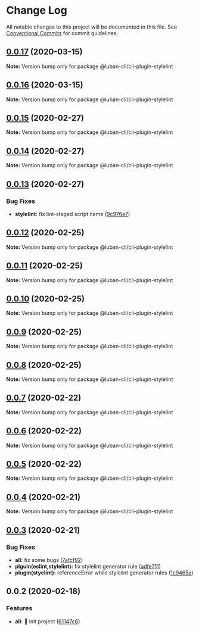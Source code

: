 # Change Log

All notable changes to this project will be documented in this file.
See [Conventional Commits](https://conventionalcommits.org) for commit guidelines.

## [0.0.17](https://github.com/front-end-captain/luban/compare/v0.0.16...v0.0.17) (2020-03-15)

**Note:** Version bump only for package @luban-cli/cli-plugin-stylelint





## [0.0.16](https://github.com/front-end-captain/luban/compare/v0.0.15...v0.0.16) (2020-03-15)

**Note:** Version bump only for package @luban-cli/cli-plugin-stylelint





## [0.0.15](https://github.com/front-end-captain/luban/compare/v0.0.14...v0.0.15) (2020-02-27)

**Note:** Version bump only for package @luban-cli/cli-plugin-stylelint





## [0.0.14](https://github.com/front-end-captain/luban/compare/v0.0.13...v0.0.14) (2020-02-27)

**Note:** Version bump only for package @luban-cli/cli-plugin-stylelint





## [0.0.13](https://github.com/front-end-captain/luban/compare/v0.0.12...v0.0.13) (2020-02-27)


### Bug Fixes

* **stylelint:** fix lint-staged script name ([9c976e7](https://github.com/front-end-captain/luban/commit/9c976e7da82b088abfbce5322dbce914a5e0c238))





## [0.0.12](https://github.com/front-end-captain/luban/compare/v0.0.11...v0.0.12) (2020-02-25)

**Note:** Version bump only for package @luban-cli/cli-plugin-stylelint





## [0.0.11](https://github.com/front-end-captain/luban/compare/v0.0.10...v0.0.11) (2020-02-25)

**Note:** Version bump only for package @luban-cli/cli-plugin-stylelint





## [0.0.10](https://github.com/front-end-captain/luban/compare/v0.0.9...v0.0.10) (2020-02-25)

**Note:** Version bump only for package @luban-cli/cli-plugin-stylelint





## [0.0.9](https://github.com/front-end-captain/luban/compare/v0.0.8...v0.0.9) (2020-02-25)

**Note:** Version bump only for package @luban-cli/cli-plugin-stylelint





## [0.0.8](https://github.com/front-end-captain/luban/compare/v0.0.7...v0.0.8) (2020-02-25)

**Note:** Version bump only for package @luban-cli/cli-plugin-stylelint





## [0.0.7](https://github.com/front-end-captain/luban/compare/v0.0.6...v0.0.7) (2020-02-22)

**Note:** Version bump only for package @luban-cli/cli-plugin-stylelint





## [0.0.6](https://github.com/front-end-captain/luban/compare/v0.0.5...v0.0.6) (2020-02-22)

**Note:** Version bump only for package @luban-cli/cli-plugin-stylelint





## [0.0.5](https://github.com/front-end-captain/luban/compare/v0.0.4...v0.0.5) (2020-02-22)

**Note:** Version bump only for package @luban-cli/cli-plugin-stylelint





## [0.0.4](https://github.com/front-end-captain/luban/compare/v0.0.3...v0.0.4) (2020-02-21)

**Note:** Version bump only for package @luban-cli/cli-plugin-stylelint





## [0.0.3](https://github.com/front-end-captain/luban/compare/v0.0.2...v0.0.3) (2020-02-21)


### Bug Fixes

* **all:** fix some bugs ([7afcf92](https://github.com/front-end-captain/luban/commit/7afcf92b036d48130bdf271542e5e632068d0a6d))
* **plguin(eslint,stylelint):** fix stylelint generator rule ([adfe711](https://github.com/front-end-captain/luban/commit/adfe711308dd4b8c7934ec264602be946b1f818c))
* **plugin(styelint):** referenceError while stylelint generator rules ([1c9465a](https://github.com/front-end-captain/luban/commit/1c9465a0542b8491fc682e5a54099b94ae7b68dd))





## 0.0.2 (2020-02-18)


### Features

* **all:** :rocket: init project ([61147c6](https://github.com/front-end-captain/luban/commit/61147c64b1e2bb608b73e921910077692a71df49))
